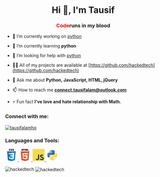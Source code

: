 <h1 align="center">Hi 👋, I'm Tausif</h1>
<h3 align="center"><span style="color:red;">Code</span>runs in my blood</h3>

- 🔭 I’m currently working on [python](https://github.com/hackedtech/python)

- 🌱 I’m currently learning **python**

- 🤝 I’m looking for help with [python](https://github.com/hackedtech/python)

- 👨‍💻 All of my projects are available at [https://github.com/hackedtech](https://github.com/hackedtech)

- 💬 Ask me about **Python, JavaScript, HTML, jQuery**

- 📫 How to reach me **connect.tausifalam@outlook.com**

- ⚡ Fun fact **I've love and hate relationship with Math.**

<h3 align="left">Connect with me:</h3>
<p align="left">
<a href="https://linkedin.com/in/tausifalamhq" target="blank"><img align="center" src="https://raw.githubusercontent.com/rahuldkjain/github-profile-readme-generator/master/src/images/icons/Social/linked-in-alt.svg" alt="tausifalamhq" height="30" width="40" /></a>
</p>

<h3 align="left">Languages and Tools:</h3>
<p align="left"> <a style="text-deccoration: none;" href="https://www.w3schools.com/css/" target="_blank" rel="noreferrer"> <img src="https://raw.githubusercontent.com/devicons/devicon/master/icons/css3/css3-original-wordmark.svg" alt="css3" width="40" height="40"/> </a> <a href="https://www.w3.org/html/" target="_blank" rel="noreferrer"> <img src="https://raw.githubusercontent.com/devicons/devicon/master/icons/html5/html5-original-wordmark.svg" alt="html5" width="40" height="40"/> </a> <a style="text-deccoration: none;" href="https://developer.mozilla.org/en-US/docs/Web/JavaScript" target="_blank" rel="noreferrer"> <img src="https://raw.githubusercontent.com/devicons/devicon/master/icons/javascript/javascript-original.svg" alt="javascript" width="40" height="40"/> </a> <a style="text-deccoration: none;" href="https://www.python.org" target="_blank" rel="noreferrer"> <img src="https://raw.githubusercontent.com/devicons/devicon/master/icons/python/python-original.svg" alt="python" width="40" height="40"/> </a> </p>

<p><img align="left" src="https://github-readme-stats.vercel.app/api/top-langs?username=hackedtech&show_icons=true&locale=en&layout=compact" alt="hackedtech" /></p>

<p>&nbsp;<img align="center" src="https://github-readme-stats.vercel.app/api?username=hackedtech&show_icons=true&locale=en" alt="hackedtech" /></p>
